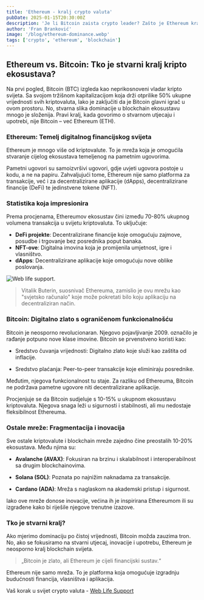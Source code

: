 ```yaml
---
title: 'Ethereum - kralj crypto valuta'
pubDate: 2025-01-15T20:30:00Z
description: 'Je li Bitcoin zaista crypto leader? Zašto je Ethereum kralj u crypto svijetu? Hoće li Ethereum nastaviti dominirati u blockchain tehnologiji. Kratka priča o Ethereumu.'
author: 'Fran Branković'
image: '/blog/ethereum-dominance.webp'
tags: ['crypto', 'ethereum', 'blockchain']
---
```


## Ethereum vs. Bitcoin: Tko je stvarni kralj kripto ekosustava?

Na prvi pogled, Bitcoin (BTC) izgleda kao neprikosnoveni vladar kripto svijeta. Sa svojom tržišnom kapitalizacijom koja drži otprilike 50% ukupne vrijednosti svih kriptovaluta, lako je zaključiti da je Bitcoin glavni igrač u ovom prostoru. No, stvarna slika dominacije u blockchain ekosustavu mnogo je složenija. Pravi kralj, kada govorimo o stvarnom utjecaju i upotrebi, nije Bitcoin – već Ethereum (ETH).

### Ethereum: Temelj digitalnog financijskog svijeta

Ethereum je mnogo više od kriptovalute. To je mreža koja je omogućila stvaranje cijelog ekosustava temeljenog na pametnim ugovorima.

Pametni ugovori su samoizvršivi ugovori, gdje uvjeti ugovora postoje u kodu, a ne na papiru. Zahvaljujući tome, Ethereum nije samo platforma za transakcije, već i za decentralizirane aplikacije (dApps), decentralizirane financije (DeFi) te jedinstvene tokene (NFT).

### Statistika koja impresionira

Prema procjenama, Ethereumov ekosustav čini između 70-80% ukupnog volumena transakcija u svijetu kriptovaluta. To uključuje:

- **DeFi projekte**: Decentralizirane financije koje omogućuju zajmove, posudbe i trgovanje bez posrednika poput banaka.
- **NFT-ove**: Digitalna imovina koja je promijenila umjetnost, igre i vlasništvo.
- **dApps**: Decentralizirane aplikacije koje omogućuju nove oblike poslovanja.

![Web life support.](/blog/ethereum-dominance.webp)

> Vitalik Buterin, suosnivač Ethereuma, zamislio je ovu mrežu kao "svjetsko računalo" koje može pokretati bilo koju aplikaciju na decentraliziran način.

### Bitcoin: Digitalno zlato s ograničenom funkcionalnošću

Bitcoin je neosporno revolucionaran. Njegovo pojavljivanje 2009. označilo je rađanje potpuno nove klase imovine. Bitcoin se prvenstveno koristi kao:

- Sredstvo čuvanja vrijednosti: Digitalno zlato koje služi kao zaštita od inflacije.

- Sredstvo plaćanja: Peer-to-peer transakcije koje eliminiraju posrednike.

Međutim, njegova funkcionalnost tu staje. Za razliku od Ethereuma, Bitcoin ne podržava pametne ugovore niti decentralizirane aplikacije.

Procjenjuje se da Bitcoin sudjeluje s 10-15% u ukupnom ekosustavu kriptovaluta. Njegova snaga leži u sigurnosti i stabilnosti, ali mu nedostaje fleksibilnost Ethereuma.

### Ostale mreže: Fragmentacija i inovacija

Sve ostale kriptovalute i blockchain mreže zajedno čine preostalih 10-20% ekosustava. Među njima su:

- **Avalanche (AVAX)**: Fokusiran na brzinu i skalabilnost i interoperabilnost sa drugim blockchainovima.

- **Solana (SOL)**: Poznata po najnižim naknadama za transakcije.

- **Cardano (ADA)**: Mreža s naglaskom na akademski pristup i sigurnost.

Iako ove mreže donose inovacije, većina ih je inspirirana Ethereumom ili su izgrađene kako bi riješile njegove trenutne izazove.

### Tko je stvarni kralj?

Ako mjerimo dominaciju po čistoj vrijednosti, Bitcoin možda zauzima tron. No, ako se fokusiramo na stvarni utjecaj, inovacije i upotrebu, Ethereum je neosporno kralj blockchain svijeta.

> „Bitcoin je zlato, ali Ethereum je cijeli financijski sustav.“

Ethereum nije samo mreža. To je platforma koja omogućuje izgradnju budućnosti financija, vlasništva i aplikacija.

Vaš korak u svijet crypto valuta - [Web Life Support](kontakt-za-izradu-web-stranice)
